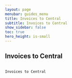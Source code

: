 ```yaml
---
layout: page
menubar: guides_menu
title: Invoices to Central
subtitle: Invoices to Central
show_sidebar: false
toc: true
hero_height: is-small
---
```


## Invoices to Central
```

Invoices to Central
